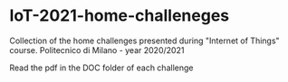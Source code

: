 # IoT-2021-home-challeneges
Collection of the home challenges presented during "Internet of Things" course. Politecnico di Milano - year 2020/2021

Read the pdf in the DOC folder of each challenge
